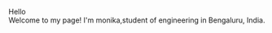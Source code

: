 Hello   
                  Welcome to my page!
                  I'm monika,student of engineering in Bengaluru, India.

